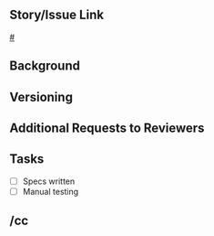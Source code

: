 Story/Issue Link
-----

[#]()

Background
-----

<!--
Add background information that will be helpful to reviewers:

* Why are we making this change?
* How you arrived at this solution
* High level overview of when / how this code is executed
* Link to related Stories/Issues/PRs
-->

Versioning
-----

<!--
Indicate the intended next version, and any special considerations

* Review the [Contributing Guide on Versioning](CONTRIBUTING.md#versioning)
* Ensure you are ready to increment an appropriate part of the version to release
-->

Additional Requests to Reviewers
-----

<!-- Add any additional high-level requests for reviewers. -->

Tasks
-----

* [ ] Specs written
* [ ] Manual testing

/cc
-----

<!--
@mention any specific individuals you'd like to be aware of this change:

* Who is impacted by the work?
* Who knows this code best and can provide useful feedback?
-->
